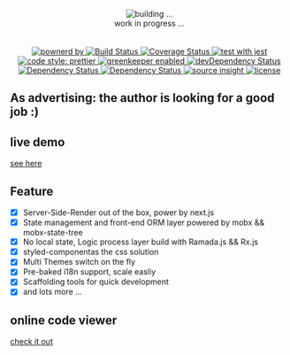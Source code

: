 
<div align="center">
  <div>
    <img src="https://raw.githubusercontent.com/mydearxym/mastani/dev/static/waji.png" alt="building ..." />
  </div>
  <div> work in progress ...</div>
  <br/><br/>
 
  <a href="https://github.com/mastani-stack" target="_blank">
    <img src="https://badgen.now.sh/badge/mastani-stack/powered%20by/purple" alt="pownerd by" />
  </a>
  
  <a href="https://travis-ci.org/mydearxym/mastani_web" target="_blank">
    <img src="https://api.travis-ci.org/mydearxym/mastani_web.svg?branch=dev" alt="Build Status" />
  </a>

  <a href='https://coveralls.io/github/mydearxym/mastani_web?branch=master' target="_blank">
    <img
    src='https://coveralls.io/repos/github/mydearxym/mastani_web/badge.svg?branch=master'
    alt='Coverage Status' />
  </a>

  <a href='https://github.com/facebook/jest' target="_blank">
    <img
    src='https://facebook.github.io/jest/img/jest-badge.svg'
    alt='test with jest' />
  </a>
  
  <a href="https://github.com/prettier/prettier" target="_blank">
    <img src="https://img.shields.io/badge/code_style-prettier-ff69b4.svg?style=flat-square" alt="code style: prettier" />
  </a>

  <a href="https://greenkeeper.io" target="_blank">
    <img src="https://badges.greenkeeper.io/mydearxym/mastani.svg" alt="greenkeeper enabled" />
  </a>

  <a href="https://david-dm.org/mydearxym/mastani?type=dev" target="_blank">
    <img src="https://david-dm.org/mydearxym/mastani/dev-status.svg" alt="devDependency Status" />
  </a>

  <a href="https://david-dm.org/mydearxym/mastani" target="_blank">
    <img src="https://david-dm.org/mydearxym/mastani.svg" alt="Dependency Status" />
  </a>

  <a href="https://github.com/styled-components/styled-components" target="_blank">
    <img src="https://img.shields.io/badge/style-%F0%9F%92%85%20styled--components-orange.svg?colorB=daa357&colorA=db748e" alt="Dependency Status" />
  </a>
    
  <a href="https://insight.io/github.com/mydearxym/mastani/tree/dev" target="_blank">
    <img src="https://insight.io/repoBadge/github.com/mydearxym/mastani" alt="source insight" />
  </a>
  <a href="https://www.apache.org/licenses/LICENSE-2.0" target="_blank">
    <img src="https://badgen.now.sh/badge/license/Apache-2.0/blue" alt="license" />
  </a>
</div>

## As advertising: the author is looking for a good job :)

## live demo
  [see here](https://mastani.now.sh/)


## Feature

- [x] Server-Side-Render out of the box, power by next.js
- [x] State management and front-end ORM layer powered by mobx && mobx-state-tree
- [x] No local state, Logic process layer build with Ramada.js && Rx.js
- [x] styled-componentas the css solution
- [x] Multi Themes switch on the fly
- [x] Pre-baked i18n support, scale easliy
- [x] Scaffolding tools for quick development
- [x] and lots more ...

## online code viewer
  [check it out](https://insight.io/github.com/mydearxym/mastani/tree/dev/)
